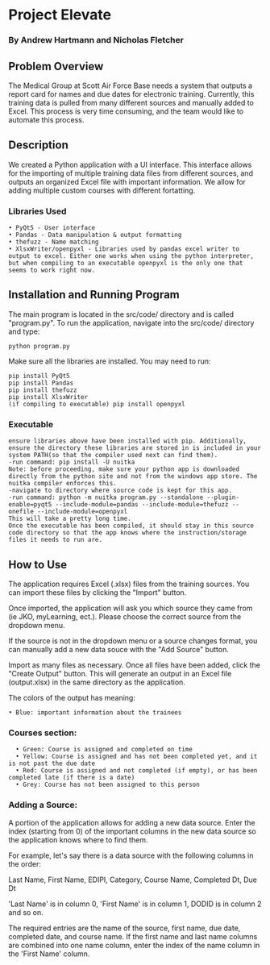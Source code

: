 # Project Elevate
### By Andrew Hartmann and Nicholas Fletcher

## Problem Overview

The Medical Group at Scott Air Force Base needs a system that outputs a report card for names and due dates for electronic training. Currently, this training data is pulled from many different sources and manually added to Excel. This process is very time consuming, and the team would like to automate this process.

## Description

We created a Python application with a UI interface. This interface allows for the importing of multiple training data files from different sources, and outputs an organized Excel file with important information. We allow for adding multiple custom courses with different fortatting.

### Libraries Used

    • PyQt5 - User interface
    • Pandas - Data manipulation & output formatting
    • thefuzz - Name matching
    • XlsxWriter/openpyxl - Libraries used by pandas excel writer to output to excel. Either one works when using the python interpreter, but when compiling to an executable openpyxl is the only one that seems to work right now.

## Installation and Running Program

The main program is located in the src/code/ directory and is called "program.py". To run the application, navigate into the src/code/ directory and type:

    python program.py

Make sure all the libraries are installed. You may need to run:

    pip install PyQt5
    pip install Pandas
    pip install thefuzz
    pip install XlsxWriter
    (if compiling to executable) pip install openpyxl

### Executable
    ensure libraries above have been installed with pip. Additionally, ensure the directory these libraries are stored in is included in your system PATH(so that the compiler used next can find them).
    -run command: pip install -U nuitka
    Note: before proceeding, make sure your python app is downloaded directly from the python site and not from the windows app store. The nuitka compiler enforces this.
    -navigate to directory where source code is kept for this app.
    -run command: python -m nuitka program.py --standalone --plugin-enable=pyqt5 --include-module=pandas --include-module=thefuzz --onefile --include-module=openpyxl
    This will take a pretty long time. 
    Once the executable has been compiled, it should stay in this source code directory so that the app knows where the instruction/storage files it needs to run are.
    

## How to Use

The application requires Excel (.xlsx) files from the training sources. You can import these files by clicking the "Import" button. 

Once imported, the application will ask you which source they came from (ie JKO, myLearning, ect.). Please choose the correct source from the dropdown menu. 

If the source is not in the dropdown menu or a source changes format, you can manually add a new data souce with the "Add Source" button.

Import as many files as necessary. Once all files have been added, click the "Create Output" button. This will generate an output in an Excel file (output.xlsx) in the same directory as the application.

The colors of the output has meaning:

    • Blue: important information about the trainees

### Courses section:

      • Green: Course is assigned and completed on time
      • Yellow: Course is assigned and has not been completed yet, and it is not past the due date
      • Red: Course is assigned and not completed (if empty), or has been completed late (if there is a date)
      • Grey: Course has not been assigned to this person

### Adding a Source:

A portion of the application allows for adding a new data source. Enter the index (starting from 0) of the important columns in the new data source so the application knows where to find them.

For example, let's say there is a data source with the following columns in the order:

Last Name, First Name, EDIPI, Category, Course Name, Completed Dt, Due Dt

'Last Name' is in column 0, 'First Name' is in column 1, DODID is in column 2 and so on.

The required entries are the name of the source, first name, due date, completed date, and course name. If the first name and last name columns are combined into one name column, enter the index of the name column in the 'First Name' column.
